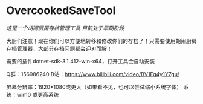 # OvercookedSaveTool
_这是一个胡闹厨房存档管理工具_
_目前处于早期阶段_

大厨们注意！现在你们可以方便地转移和修改你们的存档了！只需要使用胡闹厨房存档管理器，大部分存档问题都会迎刃而解！

需要的插件dotnet-sdk-3.1.412-win-x64，打开工具会自动安装

Q群：156986240
B站：https://www.bilibili.com/video/BV1Fq4y1Y7gu/

屏幕分辨率：1920*1080或更大（如果看不见，也可以尝试缩小系统字体）
系统：win10 或更高系统
